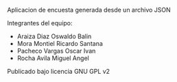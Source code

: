 Aplicacion de encuesta generada desde un archivo JSON

Integrantes del equipo:

+ Araiza Diaz Oswaldo Balin
+ Mora Montiel Ricardo Santana
+ Pacheco Vargas Oscar Ivan
+ Rocha Avila Miguel Angel

Publicado bajo licencia GNU GPL v2
